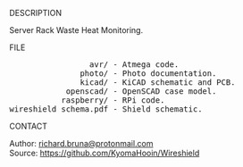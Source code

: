 
DESCRIPTION

Server Rack Waste Heat Monitoring.

FILE
<pre>
                 avr/ - Atmega code.
               photo/ - Photo documentation.
               kicad/ - KiCAD schematic and PCB.
            openscad/ - OpenSCAD case model.
           raspberry/ - RPi code.
wireshield_schema.pdf - Shield schematic.
</pre>
CONTACT

Author: richard.bruna@protonmail.com<br>
Source: https://github.com/KyomaHooin/Wireshield

